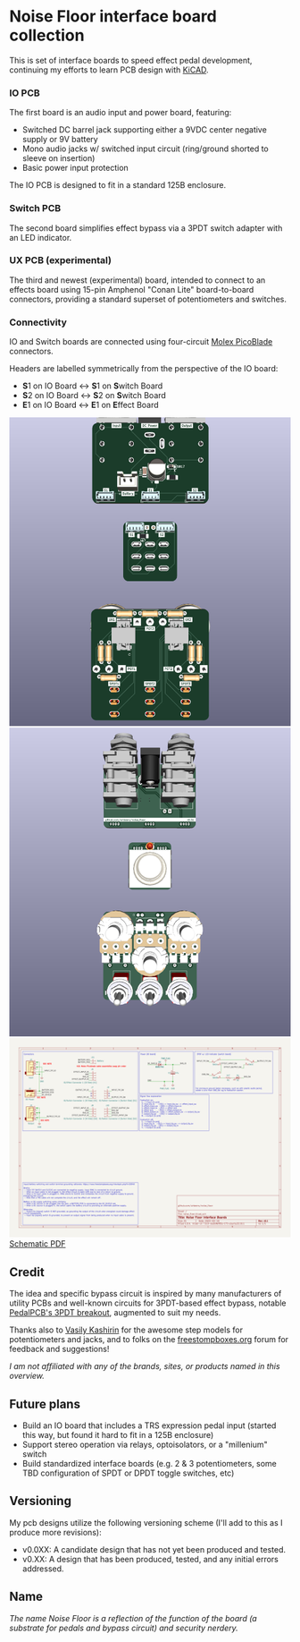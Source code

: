 # Noise Floor interface board collection

This is set of interface boards to speed effect pedal development, continuing my efforts to learn PCB design with [KiCAD](https://www.kicad.org/).

### IO PCB
The first board is an audio input and power board, featuring:
  - Switched DC barrel jack supporting either a 9VDC center negative supply or 9V battery
  - Mono audio jacks w/ switched input circuit (ring/ground shorted to sleeve on insertion)
  - Basic power input protection

The IO PCB is designed to fit in a standard 125B enclosure.

### Switch PCB
The second board simplifies effect bypass via a 3PDT switch adapter with an LED indicator.

### UX PCB (experimental)
The third and newest (experimental) board, intended to connect to an effects board using 15-pin Amphenol "Conan Lite" board-to-board connectors, providing a standard superset of potentiometers and switches. 

### Connectivity
IO and Switch boards are connected using four-circuit [Molex PicoBlade](https://www.molex.com/molex/products/family/picoblade?parentKey=wire_to_board_connectors) connectors.

Headers are labelled symmetrically from the perspective of the IO board:
 - **S**1 on IO Board <-> **S**1 on **S**witch Board
 - **S**2 on IO Board <-> **S**2 on **S**witch Board
 - **E**1 on IO Board <-> **E**1 on **E**ffect Board

![Front render](renders/front.png)
![Back render](renders/back.png)
![Schematic SVG](schematics/noise_floor-latest.svg)
[Schematic PDF](schematics/noise_floor-latest.pdf)

## Credit

The idea and specific bypass circuit is inspired by many manufacturers of utility PCBs and well-known circuits for 3PDT-based effect bypass, notable [PedalPCB's 3PDT breakout](https://www.pedalpcb.com/product/3pdt/), augmented to suit my needs.

Thanks also to [Vasily Kashirin](https://grabcad.com/vasily.kashirin-1) for the awesome step models for potentiometers and jacks, and to folks on the [freestompboxes.org](https://www.freestompboxes.org/) forum for feedback and suggestions!

*I am not affiliated with any of the brands, sites, or products named in this overview.*

## Future plans

 - Build an IO board that includes a TRS expression pedal input (started this way, but found it hard to fit in a 125B enclosure)
 - Support stereo operation via relays, optoisolators, or a "millenium" switch
 - Build standardized interface boards (e.g. 2 & 3 potentiometers, some TBD configuration of SPDT or DPDT toggle switches, etc)

## Versioning

My pcb designs utilize the following versioning scheme (I'll add to this as I produce more revisions):
 - v0.0XX: A candidate design that has not yet been produced and tested.
 - v0.XX: A design that has been produced, tested, and any initial errors addressed.

## Name
*The name Noise Floor is a reflection of the function of the board (a substrate for pedals and bypass circuit) and security nerdery.*
